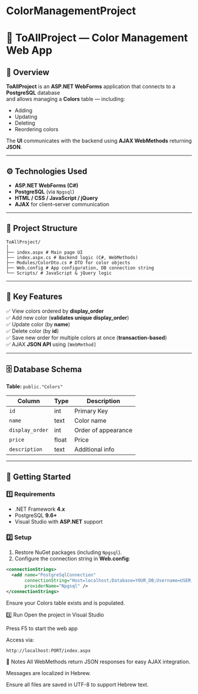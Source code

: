 # ColorManagementProject

# 🎨 ToAllProject — Color Management Web App

## 📌 Overview
**ToAllProject** is an **ASP.NET WebForms** application that connects to a **PostgreSQL** database  
and allows managing a **Colors** table — including:
- Adding
- Updating
- Deleting
- Reordering colors  

The **UI** communicates with the backend using **AJAX WebMethods** returning **JSON**.

---

## ⚙️ Technologies Used
- **ASP.NET WebForms (C#)**
- **PostgreSQL** (via `Npgsql`)
- **HTML / CSS / JavaScript / jQuery**
- **AJAX** for client–server communication

---

## 📂 Project Structure
```
ToAllProject/
│
├── index.aspx # Main page UI
├── index.aspx.cs # Backend logic (C#, WebMethods)
├── Modules/ColorDto.cs # DTO for color objects
├── Web.config # App configuration, DB connection string
└── Scripts/ # JavaScript & jQuery logic
```

---

## 🔑 Key Features
✅ View colors ordered by **display_order**  
✅ Add new color (**validates unique display_order**)  
✅ Update color (by **name**)  
✅ Delete color (by **id**)  
✅ Save new order for multiple colors at once (**transaction-based**)  
✅ AJAX **JSON API** using `[WebMethod]`  

---

## 🗄 Database Schema

**Table:** `public."Colors"`

| Column        | Type  | Description            |
|---------------|-------|------------------------|
| `id`          | int   | Primary Key            |
| `name`        | text  | Color name             |
| `display_order` | int | Order of appearance    |
| `price`       | float | Price                  |
| `description` | text  | Additional info        |

---

## 🚀 Getting Started

### 1️⃣ Requirements
- .NET Framework **4.x**
- PostgreSQL **9.6+**
- Visual Studio with **ASP.NET** support

### 2️⃣ Setup
1. Restore NuGet packages (including `Npgsql`).
2. Configure the connection string in **Web.config**:
```xml
<connectionStrings>
  <add name="PostgreSqlConnection" 
       connectionString="Host=localhost;Database=YOUR_DB;Username=USER;Password=PASS"
       providerName="Npgsql" />
</connectionStrings>
```

Ensure your Colors table exists and is populated.

3️⃣ Run
Open the project in Visual Studio

Press F5 to start the web app

Access via:
```
http://localhost:PORT/index.aspx
```
📌 Notes
All WebMethods return JSON responses for easy AJAX integration.

Messages are localized in Hebrew.

Ensure all files are saved in UTF-8 to support Hebrew text.

